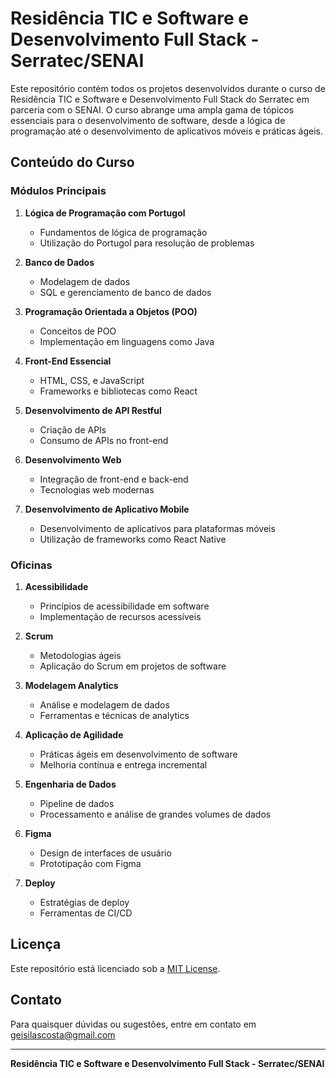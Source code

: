 # Residência TIC e Software e Desenvolvimento Full Stack - Serratec/SENAI

Este repositório contém todos os projetos desenvolvidos durante o curso de Residência TIC e Software e Desenvolvimento Full Stack do Serratec em parceria com o SENAI. O curso abrange uma ampla gama de tópicos essenciais para o desenvolvimento de software, desde a lógica de programação até o desenvolvimento de aplicativos móveis e práticas ágeis.

## Conteúdo do Curso

### Módulos Principais

1. **Lógica de Programação com Portugol**
    - Fundamentos de lógica de programação
    - Utilização do Portugol para resolução de problemas

2. **Banco de Dados**
    - Modelagem de dados
    - SQL e gerenciamento de banco de dados

3. **Programação Orientada a Objetos (POO)**
    - Conceitos de POO
    - Implementação em linguagens como Java

4. **Front-End Essencial**
    - HTML, CSS, e JavaScript
    - Frameworks e bibliotecas como React

5. **Desenvolvimento de API Restful**
    - Criação de APIs
    - Consumo de APIs no front-end

6. **Desenvolvimento Web**
    - Integração de front-end e back-end
    - Tecnologias web modernas

7. **Desenvolvimento de Aplicativo Mobile**
    - Desenvolvimento de aplicativos para plataformas móveis
    - Utilização de frameworks como React Native

### Oficinas

1. **Acessibilidade**
    - Princípios de acessibilidade em software
    - Implementação de recursos acessíveis

2. **Scrum**
    - Metodologias ágeis
    - Aplicação do Scrum em projetos de software

3. **Modelagem Analytics**
    - Análise e modelagem de dados
    - Ferramentas e técnicas de analytics

4. **Aplicação de Agilidade**
    - Práticas ágeis em desenvolvimento de software
    - Melhoria contínua e entrega incremental

5. **Engenharia de Dados**
    - Pipeline de dados
    - Processamento e análise de grandes volumes de dados

6. **Figma**
    - Design de interfaces de usuário
    - Prototipação com Figma

7. **Deploy**
    - Estratégias de deploy
    - Ferramentas de CI/CD

## Licença

Este repositório está licenciado sob a [MIT License](LICENSE).

## Contato

Para quaisquer dúvidas ou sugestões, entre em contato em geisilascosta@gmail.com

---

**Residência TIC e Software e Desenvolvimento Full Stack - Serratec/SENAI**

